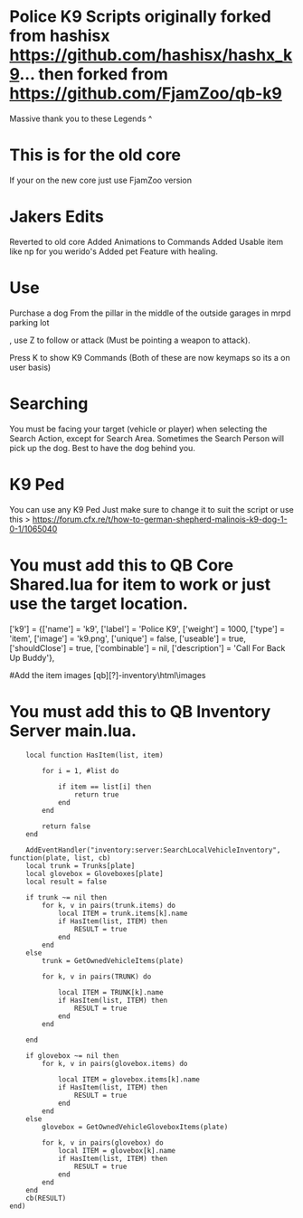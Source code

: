 # Police K9 Scripts originally forked from hashisx https://github.com/hashisx/hashx_k9... then forked from https://github.com/FjamZoo/qb-k9

Massive thank you to these Legends ^

# This is for the old core
If your on the new core just use FjamZoo version

# Jakers Edits
Reverted to old core
Added Animations to Commands
Added Usable item like np for you werido's
Added pet Feature with healing.



# Use
Purchase a dog From the pillar in the middle of the outside garages in mrpd parking lot

, use Z to follow or attack (Must be pointing a weapon to attack).

Press K to show K9 Commands (Both of these are now keymaps so its a on user basis)

# Searching

 You must be facing your target (vehicle or player) when selecting the Search Action, except for Search Area.
 Sometimes the Search Person will pick up the dog. Best to have the dog behind you.

# K9 Ped
You can use any K9 Ped Just make sure to change it to suit the script or use this >  https://forum.cfx.re/t/how-to-german-shepherd-malinois-k9-dog-1-0-1/1065040

# You must add this to QB Core Shared.lua for item to work or just use the target location.

['k9'] 				 	 = {['name'] = 'k9', 			  	  		['label'] = 'Police K9', 				['weight'] = 1000, 		['type'] = 'item', 		['image'] = 'k9.png', 			['unique'] = false, 	['useable'] = true, 	['shouldClose'] = true,	   ['combinable'] = nil,   ['description'] = 'Call For Back Up Buddy'},


#Add the item images [qb]\[?]-inventory\html\images


# You must add this to QB Inventory Server main.lua.
```
    local function HasItem(list, item)

        for i = 1, #list do

            if item == list[i] then
                return true
            end
        end

        return false
    end

    AddEventHandler("inventory:server:SearchLocalVehicleInventory", function(plate, list, cb)
    local trunk = Trunks[plate]
    local glovebox = Gloveboxes[plate]
    local result = false

    if trunk ~= nil then
        for k, v in pairs(trunk.items) do
            local ITEM = trunk.items[k].name
            if HasItem(list, ITEM) then
                RESULT = true
            end
        end
    else
        trunk = GetOwnedVehicleItems(plate)

        for k, v in pairs(TRUNK) do

            local ITEM = TRUNK[k].name
            if HasItem(list, ITEM) then
                RESULT = true
            end
        end

    end

    if glovebox ~= nil then
        for k, v in pairs(glovebox.items) do

            local ITEM = glovebox.items[k].name
            if HasItem(list, ITEM) then
                RESULT = true
            end
        end
    else
        glovebox = GetOwnedVehicleGloveboxItems(plate)

        for k, v in pairs(glovebox) do
            local ITEM = glovebox[k].name
            if HasItem(list, ITEM) then
                RESULT = true
            end
        end
    end
    cb(RESULT)
end)
```
